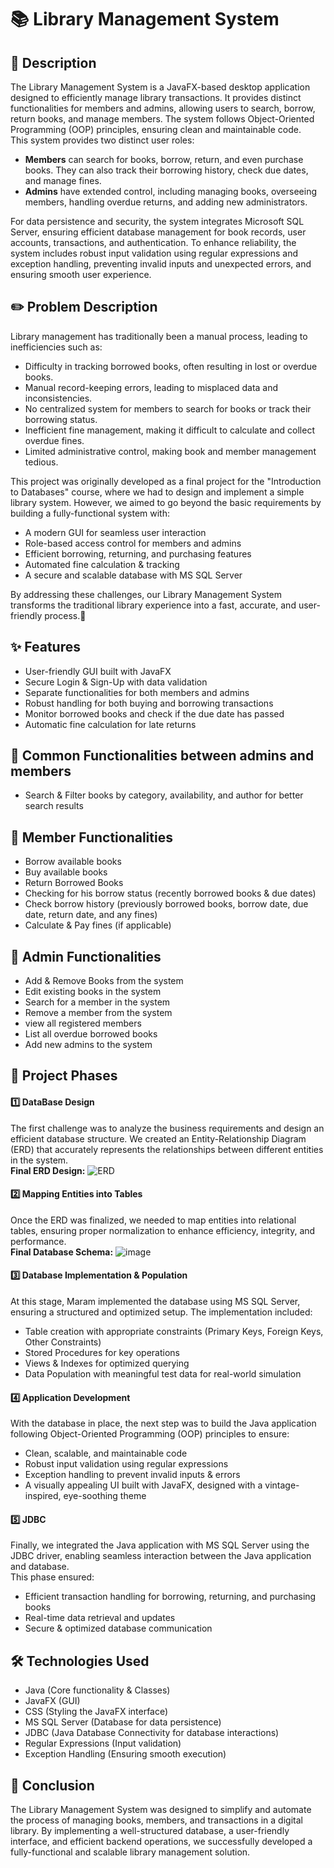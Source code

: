 # 📚 Library Management System

## 📝 Description
The Library Management System is a JavaFX-based desktop application designed to efficiently manage library transactions. It provides distinct functionalities for members and admins, allowing users to search, 
borrow, return books, and manage members. The system follows Object-Oriented Programming (OOP) principles, ensuring clean and maintainable code. <br>
This system provides two distinct user roles:
- **Members** can search for books, borrow, return, and even purchase books. They can also track their borrowing history, check due dates, and manage fines.
- **Admins** have extended control, including managing books, overseeing members, handling overdue returns, and adding new administrators.

For data persistence and security, the system integrates Microsoft SQL Server, ensuring efficient database management for book records, user accounts, transactions, and authentication.
To enhance reliability, the system includes robust input validation using regular expressions and exception handling, preventing invalid inputs and unexpected errors, and ensuring smooth user experience.
<br>

## ✏️ Problem Description
Library management has traditionally been a manual process, leading to inefficiencies such as:
- Difficulty in tracking borrowed books, often resulting in lost or overdue books.
- Manual record-keeping errors, leading to misplaced data and inconsistencies.
- No centralized system for members to search for books or track their borrowing status.
- Inefficient fine management, making it difficult to calculate and collect overdue fines.
- Limited administrative control, making book and member management tedious.

This project was originally developed as a final project for the "Introduction to Databases" course, where we had to design and implement a simple library system. However, we aimed to go beyond the basic requirements by building a fully-functional system with:
- A modern GUI for seamless user interaction
- Role-based access control for members and admins
- Efficient borrowing, returning, and purchasing features
- Automated fine calculation & tracking
- A secure and scalable database with MS SQL Server

By addressing these challenges, our Library Management System transforms the traditional library experience into a fast, accurate, and user-friendly process.🚀

## ✨ Features
- User-friendly GUI built with JavaFX
- Secure Login & Sign-Up with data validation
- Separate functionalities for both members and admins
- Robust handling for both buying and borrowing transactions
- Monitor borrowed books and check if the due date has passed
- Automatic fine calculation for late returns

## 🔎 Common Functionalities between admins and members
- Search & Filter books by category, availability, and author for better search results

## 👤 Member Functionalities
- Borrow available books
- Buy available books
- Return Borrowed Books
- Checking for his borrow status (recently borrowed books & due dates)
- Check borrow history (previously borrowed books, borrow date, due date, return date, and any fines)
- Calculate & Pay fines (if applicable)

## 🔐 Admin Functionalities
- Add & Remove Books from the system
- Edit existing books in the system
- Search for a member in the system
- Remove a member from the system
- view all registered members
- List all overdue borrowed books
- Add new admins to the system

## 📌 Project Phases
#### 1️⃣ DataBase Design
The first challenge was to analyze the business requirements and design an efficient database structure. We created an Entity-Relationship Diagram (ERD) that accurately represents the relationships between different entities in the system.
<br>
**Final ERD Design:**
![ERD](https://github.com/user-attachments/assets/2807f31a-1810-41a2-8317-5539944dee6a)

#### 2️⃣ Mapping Entities into Tables
Once the ERD was finalized,  we needed to map entities into relational tables, ensuring proper normalization to enhance efficiency, integrity, and performance.
<br>
**Final Database Schema:**
![image](https://github.com/user-attachments/assets/ed8f7659-3b23-4992-904b-a7bbb22dbf81)

#### 3️⃣ Database Implementation & Population
At this stage, Maram implemented the database using MS SQL Server, ensuring a structured and optimized setup. The implementation included:
- Table creation with appropriate constraints (Primary Keys, Foreign Keys, Other Constraints)
- Stored Procedures for key operations
- Views & Indexes for optimized querying
- Data Population with meaningful test data for real-world simulation

#### 4️⃣ Application Development
With the database in place, the next step was to build the Java application following Object-Oriented Programming (OOP) principles to ensure:
- Clean, scalable, and maintainable code
- Robust input validation using regular expressions
- Exception handling to prevent invalid inputs & errors
- A visually appealing UI built with JavaFX, designed with a vintage-inspired, eye-soothing theme

#### 5️⃣ JDBC
Finally, we integrated the Java application with MS SQL Server using the JDBC driver, enabling seamless interaction between the Java application and database.<br> 
This phase ensured:
- Efficient transaction handling for borrowing, returning, and purchasing books
- Real-time data retrieval and updates
- Secure & optimized database communication

## 🛠️ Technologies Used
- Java (Core functionality & Classes)
- JavaFX (GUI)
- CSS (Styling the JavaFX interface)
- MS SQL Server (Database for data persistence)
- JDBC (Java Database Connectivity for database interactions)
- Regular Expressions (Input validation)
- Exception Handling (Ensuring smooth execution)

## 🎯 Conclusion
The Library Management System was designed to simplify and automate the process of managing books, members, and transactions in a digital library. By implementing a well-structured database, a user-friendly interface, and efficient backend operations, we successfully developed a fully-functional and scalable library management solution.


